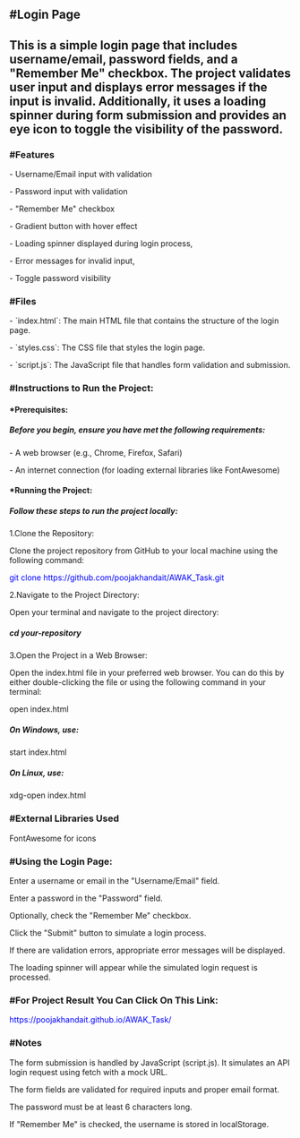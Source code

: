 <h2>#Login Page<h2>
        <p>This is a simple login page that includes username/email, password fields, and a "Remember Me" checkbox.
        The project validates user input and displays error messages if the input is invalid. Additionally, 
        it uses a loading spinner during form submission and provides an eye icon to toggle the visibility of the password.</p>
<h3>#Features</h3>
         <p>- Username/Email input with validation</p>
<p>- Password input with validation</p>
<p>- "Remember Me" checkbox</p>
<p>- Gradient button with hover effect</p>
<p>- Loading spinner displayed during login process,</p>
<p>- Error messages for invalid input,</p>
<p>- Toggle password visibility</p>
  
<h3>#Files</h3>
     <p>- `index.html`: The main HTML file that contains the structure of the login page.</p>
     <p>- `styles.css`: The CSS file that styles the login page.</p>
     <p>- `script.js`: The JavaScript file that handles form validation and submission.</p>
     
<h3>#Instructions to Run the Project:</h3>

 <h4>*Prerequisites:</h4>
                <h5>Before you begin, ensure you have met the following requirements:</h5>
                    <p>- A web browser (e.g., Chrome, Firefox, Safari)</p>
                    <p>- An internet connection (for loading external libraries like FontAwesome)</p>
<h4>*Running the Project:</h4>
                <h5>Follow these steps to run the project locally:</h5>
                     <p>1.Clone the Repository:</p>
                           <p>Clone the project repository from GitHub to your local machine using the following command:</p>
                           <p style="color:blue;">git clone https://github.com/poojakhandait/AWAK_Task.git</p>
                     <p>2.Navigate to the Project Directory:</p>
                           <p>Open your terminal and navigate to the project directory:</p>
                           <h5>cd your-repository</h5>
                     <p>3.Open the Project in a Web Browser:</p>
                           <p>Open the index.html file in your preferred web browser. You can do this by either double-clicking the file or using the following command in your terminal:</p>
                           <p>open index.html</p>
                           <h5>On Windows, use:</h5>
                           <p>start index.html</p>
                           <h5>On Linux, use:</h5>
                           <p>xdg-open index.html</p>
<h3>#External Libraries Used</h3>
                            <p>FontAwesome for icons</p>
<h3>#Using the Login Page:</h3>
                            <p>Enter a username or email in the "Username/Email" field.</p>
                             <p>Enter a password in the "Password" field.</p>
                            <p>Optionally, check the "Remember Me" checkbox.</p>
                            <p>Click the "Submit" button to simulate a login process.</p>
                             <p>If there are validation errors, appropriate error messages will be displayed.</p>
                           <p>The loading spinner will appear while the simulated login request is processed.</p>
<h3>#For Project Result You Can Click On This Link:</h3>
      <p style="color:blue;">https://poojakhandait.github.io/AWAK_Task/</p>
<h3>#Notes</h3>
       <p>The form submission is handled by JavaScript (script.js). It simulates an API login request using fetch with a mock URL.</p>
       <p>The form fields are validated for required inputs and proper email format.</p>
       <p>The password must be at least 6 characters long.</p>
        <p>If "Remember Me" is checked, the username is stored in localStorage.</p>
                           
                           


        
